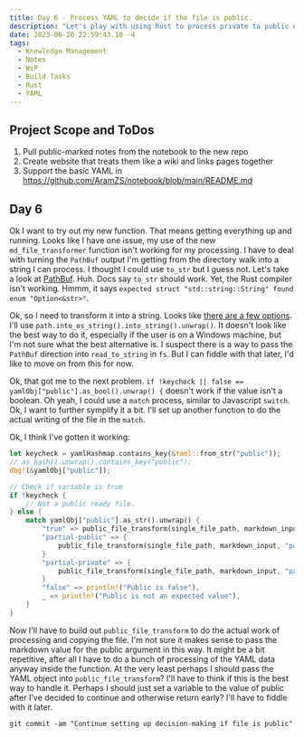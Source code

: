```yaml
---
title: Day 6 - Process YAML to decide if the file is public.
description: "Let's play with using Rust to process private to public notes."
date: 2023-06-20 22:59:43.10 -4
tags:
  - Knowledge Management
  - Notes
  - WiP
  - Build Tasks
  - Rust
  - YAML
---
```


## Project Scope and ToDos

1. Pull public-marked notes from the notebook to the new repo
2. Create website that treats them like a wiki and links pages together
3. Support the basic YAML in https://github.com/AramZS/notebook/blob/main/README.md

## Day 6

Ok I want to try out my new function. That means getting everything up and running. Looks like I have one issue, my use of the new `md_file_transformer` function isn't working for my processing. I have to deal with turning the `PathBuf` output I'm getting from the directory walk into a string I can process. I thought I could use `to_str` but I guess not. Let's take a look at [PathBuf](https://doc.rust-lang.org/std/path/struct.PathBuf.html). Huh. Docs say `to_str` should work. Yet, the Rust compiler isn't working. Hmmm, it says `expected struct "std::string::String" found enum "Option<&str>"`.

Ok, so I need to transform it into a string. Looks like [there are a few options](https://stackoverflow.com/questions/37388107/how-to-convert-the-pathbuf-to-string). I'll use `path.into_os_string().into_string().unwrap()`. It doesn't look like the best way to do it, especially if the user is on a Windows machine, but I'm not sure what the best alternative is. I suspect there is a way to pass the `PathBuf` direction into `read_to_string` in `fs`. But I can fiddle with that later, I'd like to move on from this for now.

Ok, that got me to the next problem. `if !keycheck || false == yamlObj["public"].as_bool().unwrap() {` doesn't work if the value isn't a boolean. Oh yeah, I could use a `match` process, similar to Javascript `switch`. Ok, I want to further symplify it a bit. I'll set up another function to do the actual writing of the file in the `match`.

Ok, I think I've gotten it working:

```rust
let keycheck = yamlHashmap.contains_key(&Yaml::from_str("public"));
// as_hash().unwrap().contains_key("public");
dbg!(&yamlObj["public"]);

// Check if variable is true
if !keycheck {
	// Not a public ready file.
} else {
	match yamlObj["public"].as_str().unwrap() {
		"true" => public_file_transform(single_file_path, markdown_input, "public"),
		"partial-public" => {
			public_file_transform(single_file_path, markdown_input, "partial-public")
		}
		"partial-private" => {
			public_file_transform(single_file_path, markdown_input, "partial-private")
		}
		"false" => println!("Public is false"),
		_ => println!("Public is not an expected value"),
	}
}
```

Now I'll have to build out `public_file_transform` to do the actual work of processing and copying the file. I'm not sure it makes sense to pass the markdown value for the public argument in this way. It might be a bit repetitive, after all I have to do a bunch of processing of the YAML data anyway inside the function. At the very least perhaps I should pass the YAML object into `public_file_transform`? I'll have to think if this is the best way to handle it. Perhaps I should just set a variable to the value of public after I've decided to continue and otherwise return early? I'll have to fiddle with it later.

`git commit -am "Continue setting up decision-making if file is public"`
